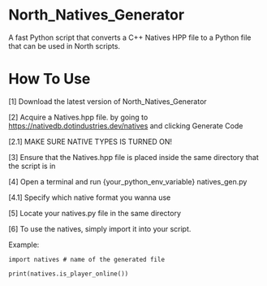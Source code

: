 # North_Natives_Generator
A fast Python script that converts a C++ Natives HPP file to a Python file that can be used in North scripts.

# How To Use #

  [1] Download the latest version of North_Natives_Generator
  
  [2] Acquire a Natives.hpp file. by going to https://nativedb.dotindustries.dev/natives and clicking Generate Code
  
  [2.1] MAKE SURE NATIVE TYPES IS TURNED ON!
  
  [3] Ensure that the Natives.hpp file is placed inside the same directory that the script is in
  
  [4] Open a terminal and run {your_python_env_variable} natives_gen.py
  
  [4.1] Specify which native format you wanna use
  
  [5] Locate your natives.py file in the same directory
  
  [6] To use the natives, simply import it into your script.
  
  Example:
    
    import natives # name of the generated file
    
    print(natives.is_player_online())
